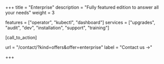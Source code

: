 +++
title = "Enterprise"
description = "Fully featured edition to answer all your needs"
weight = 3

features = ["operator", "kubectl", "dashboard"]
services = ["upgrades", "audit", "dev", "installation", "support", "training"]

[call_to_action]

url = "/contact/?kind=offers&offer=enterprise"
label = "Contact us &rarr;"

+++
